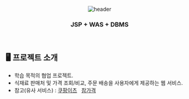 
<div align="center">
  
  ![header](https://capsule-render.vercel.app/api?type=waving&color=timeAuto&height=180&section=header&text=Check%20Cheaper&fontSize=70)
  ### JSP + WAS + DBMS
</div>

<br/>

## 🖥️ 프로젝트 소개
- 학습 목적의 협업 프로젝트.
- 식재료 판매처 및 가격 조회/비교, 주문 배송을 사용자에게 제공하는 웹 서비스.
- 참고(유사 서비스) : [쿠팡이츠](https://www.coupangeats.com/) &nbsp; [참가격](https://www.price.go.kr/tprice/portal/main/main.do)

<div align="center">

  
</div>

